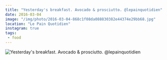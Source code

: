 ```yaml
---
title: "Yesterday's breakfast. Avocado & prosciutto. @lepainquotidien"
date: 2016-03-04
image: "/img/photo/2016-03-04-868c1f08da088830382e44374e29bb68.jpg"
location: "Le Pain Quotidien"
instagram: true
tags:
 - food
---
```


![Yesterday's breakfast. Avocado & prosciutto. @lepainquotidien](/img/photo/2016-03-04-868c1f08da088830382e44374e29bb68.jpg)
